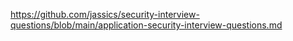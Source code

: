 https://github.com/jassics/security-interview-questions/blob/main/application-security-interview-questions.md
